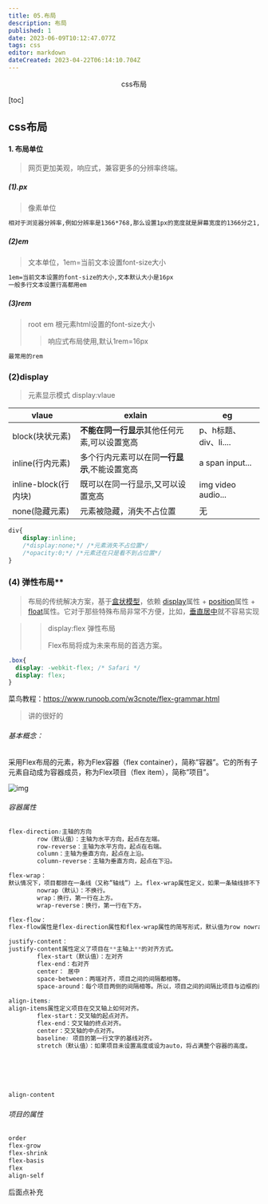 ```yaml
---
title: 05.布局
description: 布局
published: 1
date: 2023-06-09T10:12:47.077Z
tags: css
editor: markdown
dateCreated: 2023-04-22T06:14:10.704Z
---
```


<center>css布局</center>

[toc]





## css布局

#### 1. 布局单位

> 网页更加美观，响应式，兼容更多的分辨率终端。

##### (1).px

> 像素单位

```tex	
相对于浏览器分辨率,例如分辨率是1366*768,那么设置1px的宽度就是屏幕宽度的1366分之1,做页面用的比较少,不好做响应式布局
```

##### (2)em

> 文本单位，1em=当前文本设置font-size大小

```tex
1em=当前文本设置的font-size的大小,文本默认大小是16px
一般多行文本设置行高都用em
```

##### (3)rem

> root em 根元素html设置的font-size大小
>
> > 响应式布局使用,默认1rem=16px

```tex
最常用的rem
```



### (2)display 

> 元素显示模式 display:vlaue

| vlaue                | exlain                                        | eg                    |
| -------------------- | --------------------------------------------- | --------------------- |
| block(块状元素)      | **不能在同一行显示**其他任何元素,可以设置宽高 | p、h标题、div、li.... |
| inline(行内元素)     | 多个行内元素可以在同**一行显示**,不能设置宽高 | a span input...       |
| inline-block(行内块) | 既可以在同一行显示,又可以设置宽高             | img video audio...    |
| none(隐藏元素)       | 元素被隐藏，消失不占位置                      | 无                    |

```css
div{
    display:inline;
    /*display:none;*/ /*元素消失不占位置*/
    /*opacity:0;*/ /*元素还在只是看不到占位置*/
}
```



### (4) 弹性布局**

> 布局的传统解决方案，基于[盒状模型](https://developer.mozilla.org/en-US/docs/Web/CSS/box_model)，依赖 [display](https://developer.mozilla.org/en-US/docs/Web/CSS/display)属性 + [position](https://developer.mozilla.org/en-US/docs/Web/CSS/position)属性 + [float](https://developer.mozilla.org/en-US/docs/Web/CSS/float)属性。它对于那些特殊布局非常不方便，比如，[垂直居中](https://css-tricks.com/centering-css-complete-guide/)就不容易实现

> > display:flex  弹性布局
> >
> > Flex布局将成为未来布局的首选方案。

```css
.box{
  display: -webkit-flex; /* Safari */
  display: flex;
}
```

菜鸟教程：https://www.runoob.com/w3cnote/flex-grammar.html

> 讲的很好的

###### 基本概念：

采用Flex布局的元素，称为Flex容器（flex container），简称”容器”。它的所有子元素自动成为容器成员，称为Flex项目（flex item），简称”项目”。

![img](https://www.runoob.com/wp-content/uploads/2015/07/3791e575c48b3698be6a94ae1dbff79d.png)



###### 容器属性

```css	
flex-direction:主轴的方向
        row（默认值）：主轴为水平方向，起点在左端。
        row-reverse：主轴为水平方向，起点在右端。
        column：主轴为垂直方向，起点在上沿。
        column-reverse：主轴为垂直方向，起点在下沿。

flex-wrap：
默认情况下，项目都排在一条线（又称”轴线”）上。flex-wrap属性定义，如果一条轴线排不下，如何换行。
		nowrap（默认）：不换行。
		wrap：换行，第一行在上方。
		wrap-reverse：换行，第一行在下方。

flex-flow：
flex-flow属性是flex-direction属性和flex-wrap属性的简写形式，默认值为row nowrap。

justify-content：
justify-content属性定义了项目在**主轴上**的对齐方式。
		flex-start（默认值）：左对齐
        flex-end：右对齐
        center： 居中
        space-between：两端对齐，项目之间的间隔都相等。
        space-around：每个项目两侧的间隔相等。所以，项目之间的间隔比项目与边框的间隔大一倍。
 
align-items:
align-items属性定义项目在交叉轴上如何对齐。
        flex-start：交叉轴的起点对齐。
        flex-end：交叉轴的终点对齐。
        center：交叉轴的中点对齐。
        baseline: 项目的第一行文字的基线对齐。
        stretch（默认值）：如果项目未设置高度或设为auto，将占满整个容器的高度。






align-content
```



###### 项目的属性

```css
order
flex-grow
flex-shrink
flex-basis
flex
align-self
```

后面点补充

















